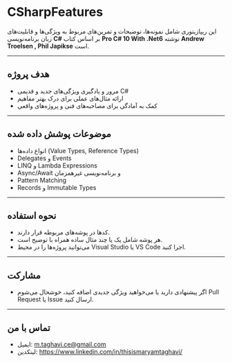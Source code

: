 # CSharpFeatures

این ریپازیتوری شامل نمونه‌ها، توضیحات و تمرین‌های مربوط به ویژگی‌ها و قابلیت‌های زبان برنامه‌نویسی **C#** بر اساس کتاب **Pro C# 10 With .Net6** نوشته **Andrew Troelsen , Phil Japikse** است.

---

## هدف پروژه

- مرور و یادگیری ویژگی‌های جدید و قدیمی C#  
- ارائه مثال‌های عملی برای درک بهتر مفاهیم  
- کمک به آمادگی برای مصاحبه‌های فنی و پروژه‌های واقعی

---

## موضوعات پوشش داده شده

- انواع داده‌ها (Value Types, Reference Types)  
- Delegates و Events  
- LINQ و Lambda Expressions  
- Async/Await و برنامه‌نویسی غیرهمزمان  
- Pattern Matching  
- Records و Immutable Types  

---

## نحوه استفاده

- کدها در پوشه‌های مربوطه قرار دارند.  
- هر پوشه شامل یک یا چند مثال ساده همراه با توضیح است.  
- می‌توانید پروژه‌ها را در محیط Visual Studio یا VS Code اجرا کنید.

---

## مشارکت

- اگر پیشنهادی دارید یا می‌خواهید ویژگی جدیدی اضافه کنید، خوشحال می‌شوم Pull Request یا Issue ارسال کنید.

---

## تماس با من

- ایمیل: m.taghavi.ce@gmail.com 
- لینکدین: https://www.linkedin.com/in/thisismaryamtaghavi/
